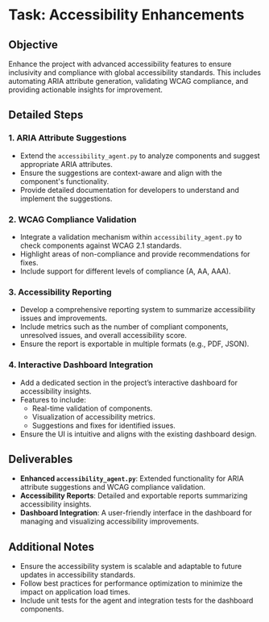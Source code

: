 # Task: Accessibility Enhancements

## Objective
Enhance the project with advanced accessibility features to ensure inclusivity and compliance with global accessibility standards. This includes automating ARIA attribute generation, validating WCAG compliance, and providing actionable insights for improvement.

## Detailed Steps

### 1. ARIA Attribute Suggestions
- Extend the `accessibility_agent.py` to analyze components and suggest appropriate ARIA attributes.
- Ensure the suggestions are context-aware and align with the component's functionality.
- Provide detailed documentation for developers to understand and implement the suggestions.

### 2. WCAG Compliance Validation
- Integrate a validation mechanism within `accessibility_agent.py` to check components against WCAG 2.1 standards.
- Highlight areas of non-compliance and provide recommendations for fixes.
- Include support for different levels of compliance (A, AA, AAA).

### 3. Accessibility Reporting
- Develop a comprehensive reporting system to summarize accessibility issues and improvements.
- Include metrics such as the number of compliant components, unresolved issues, and overall accessibility score.
- Ensure the report is exportable in multiple formats (e.g., PDF, JSON).

### 4. Interactive Dashboard Integration
- Add a dedicated section in the project’s interactive dashboard for accessibility insights.
- Features to include:
  - Real-time validation of components.
  - Visualization of accessibility metrics.
  - Suggestions and fixes for identified issues.
- Ensure the UI is intuitive and aligns with the existing dashboard design.

## Deliverables
- **Enhanced `accessibility_agent.py`**: Extended functionality for ARIA attribute suggestions and WCAG compliance validation.
- **Accessibility Reports**: Detailed and exportable reports summarizing accessibility insights.
- **Dashboard Integration**: A user-friendly interface in the dashboard for managing and visualizing accessibility improvements.

## Additional Notes
- Ensure the accessibility system is scalable and adaptable to future updates in accessibility standards.
- Follow best practices for performance optimization to minimize the impact on application load times.
- Include unit tests for the agent and integration tests for the dashboard components.
